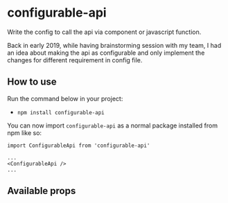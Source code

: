 # configurable-api

Write the config to call the api via component or javascript function.

Back in early 2019, while having brainstorming session with my team, I had an idea about making the api as configurable and only implement the changes for different requirement in config file.

## How to use

Run the command below in your project:

- `npm install configurable-api`

You can now import `configurable-api` as a normal package installed from npm like so:

```
import ConfigurableApi from 'configurable-api'

...
<ConfigurableApi />
...
```

## Available props

```

```
